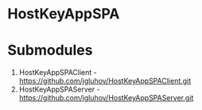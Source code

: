 # HostKeyAppSPA

# Submodules

1. HostKeyAppSPAClient - https://github.com/jgluhov/HostKeyAppSPAClient.git
2. HostKeyAppSPAServer - https://github.com/jgluhov/HostKeyAppSPAServer.git
